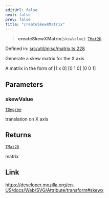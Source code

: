 ```yaml
---
editUrl: false
next: false
prev: false
title: "createSkewXMatrix"
---
```


> **createSkewXMatrix**(`skewValue`): [`TMat2D`](/api/type-aliases/tmat2d/)

Defined in: [src/util/misc/matrix.ts:228](https://github.com/fabricjs/fabric.js/blob/e114448a1bce9b68a3e1bba337bc0c83a35c1aa5/src/util/misc/matrix.ts#L228)

Generate a skew matrix for the X axis

A matrix in the form of
[1 x 0]
[0 1 0]
[0 0 1]

## Parameters

### skewValue

[`TDegree`](/api/type-aliases/tdegree/)

translation on X axis

## Returns

[`TMat2D`](/api/type-aliases/tmat2d/)

matrix

## Link

https://developer.mozilla.org/en-US/docs/Web/SVG/Attribute/transform#skewx
